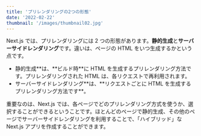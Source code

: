 ```yaml
---
title: 'プリレンダリングの2つの形態'
date: '2022-02-22'
thumbnail: '/images/thumbnail02.jpg'
---
```


Next.js では、プリレンダリングには 2 つの形態があります。**静的生成**と**サーバーサイドレンダリング**です。違いは、ページの HTML をいつ生成するかという点です。

- 静的生成**は、**ビルド時\*\*に HTML を生成するプリレンダリング方法です。プリレンダリングされた HTML は、各リクエストで再利用されます。
- サーバーサイドレンダリング**は、**リクエストごとに HTML を生成するプリレンダリング方法です\*\*。

重要なのは、Next.js では、各ページでどのプリレンダリング方式を使うか、選択することができるということです。ほとんどのページで静的生成、その他のページでサーバーサイドレンダリングを利用することで、「ハイブリッド」な Next.js アプリを作成することができます。
